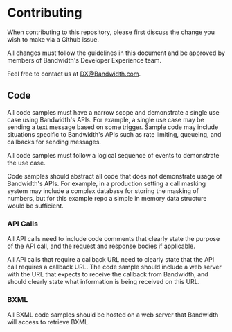 # Contributing 

When contributing to this repository, please first discuss the change you wish to make via a Github issue.

All changes must follow the guidelines in this document and be approved by members of Bandwidth's Developer Experience team.

Feel free to contact us at DX@Bandwidth.com.

## Code

All code samples must have a narrow scope and demonstrate a single use case using Bandwidth's APIs. For example, a single use case may be sending a text message based on some trigger. Sample code may include situations specific to Bandwidth's APIs such as rate limiting, queueing, and callbacks for sending messages.

All code samples must follow a logical sequence of events to demonstrate the use case.

Code samples should abstract all code that does not demonstrate usage of Bandwidth's APIs. For example, in a production setting a call masking system may include a complex database for storing the masking of numbers, but for this example repo a simple in memory data structure would be sufficient.

### API Calls

All API calls need to include code comments that clearly state the purpose of the API call, and the request and response bodies if applicable.

All API calls that require a callback URL need to clearly state that the API call requires a callback URL. The code sample should include a web server with the URL that expects to receive the callback from Bandwidth, and should clearly state what information is being received on this URL.

### BXML

All BXML code samples should be hosted on a web server that Bandwidth will access to retrieve BXML.
